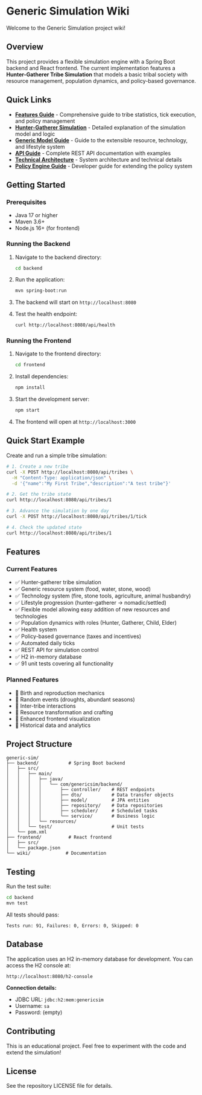 # Generic Simulation Wiki

Welcome to the Generic Simulation project wiki!

## Overview

This project provides a flexible simulation engine with a Spring Boot backend and React frontend. The current implementation features a **Hunter-Gatherer Tribe Simulation** that models a basic tribal society with resource management, population dynamics, and policy-based governance.

## Quick Links

- **[Features Guide](Features-Guide.md)** - Comprehensive guide to tribe statistics, tick execution, and policy management
- **[Hunter-Gatherer Simulation](Hunter-Gatherer-Simulation.md)** - Detailed explanation of the simulation model and logic
- **[Generic Model Guide](Generic-Model-Guide.md)** - Guide to the extensible resource, technology, and lifestyle system
- **[API Guide](API-Guide.md)** - Complete REST API documentation with examples
- **[Technical Architecture](Technical-Architecture.md)** - System architecture and technical details
- **[Policy Engine Guide](Policy-Engine-Guide.md)** - Developer guide for extending the policy system

## Getting Started

### Prerequisites
- Java 17 or higher
- Maven 3.6+
- Node.js 16+ (for frontend)

### Running the Backend

1. Navigate to the backend directory:
   ```bash
   cd backend
   ```

2. Run the application:
   ```bash
   mvn spring-boot:run
   ```

3. The backend will start on `http://localhost:8080`

4. Test the health endpoint:
   ```bash
   curl http://localhost:8080/api/health
   ```

### Running the Frontend

1. Navigate to the frontend directory:
   ```bash
   cd frontend
   ```

2. Install dependencies:
   ```bash
   npm install
   ```

3. Start the development server:
   ```bash
   npm start
   ```

4. The frontend will open at `http://localhost:3000`

## Quick Start Example

Create and run a simple tribe simulation:

```bash
# 1. Create a new tribe
curl -X POST http://localhost:8080/api/tribes \
  -H "Content-Type: application/json" \
  -d '{"name":"My First Tribe","description":"A test tribe"}'

# 2. Get the tribe state
curl http://localhost:8080/api/tribes/1

# 3. Advance the simulation by one day
curl -X POST http://localhost:8080/api/tribes/1/tick

# 4. Check the updated state
curl http://localhost:8080/api/tribes/1
```

## Features

### Current Features
- ✅ Hunter-gatherer tribe simulation
- ✅ Generic resource system (food, water, stone, wood)
- ✅ Technology system (fire, stone tools, agriculture, animal husbandry)
- ✅ Lifestyle progression (hunter-gatherer → nomadic/settled)
- ✅ Flexible model allowing easy addition of new resources and technologies
- ✅ Population dynamics with roles (Hunter, Gatherer, Child, Elder)
- ✅ Health system
- ✅ Policy-based governance (taxes and incentives)
- ✅ Automated daily ticks
- ✅ REST API for simulation control
- ✅ H2 in-memory database
- ✅ 91 unit tests covering all functionality

### Planned Features
- 🔲 Birth and reproduction mechanics
- 🔲 Random events (droughts, abundant seasons)
- 🔲 Inter-tribe interactions
- 🔲 Resource transformation and crafting
- 🔲 Enhanced frontend visualization
- 🔲 Historical data and analytics

## Project Structure

```
generic-sim/
├── backend/           # Spring Boot backend
│   ├── src/
│   │   ├── main/
│   │   │   ├── java/
│   │   │   │   └── com/genericsim/backend/
│   │   │   │       ├── controller/    # REST endpoints
│   │   │   │       ├── dto/           # Data transfer objects
│   │   │   │       ├── model/         # JPA entities
│   │   │   │       ├── repository/    # Data repositories
│   │   │   │       ├── scheduler/     # Scheduled tasks
│   │   │   │       └── service/       # Business logic
│   │   │   └── resources/
│   │   └── test/                      # Unit tests
│   └── pom.xml
├── frontend/          # React frontend
│   ├── src/
│   └── package.json
└── wiki/             # Documentation
```

## Testing

Run the test suite:

```bash
cd backend
mvn test
```

All tests should pass:
```
Tests run: 91, Failures: 0, Errors: 0, Skipped: 0
```

## Database

The application uses an H2 in-memory database for development. You can access the H2 console at:

```
http://localhost:8080/h2-console
```

**Connection details:**
- JDBC URL: `jdbc:h2:mem:genericsim`
- Username: `sa`
- Password: (empty)

## Contributing

This is an educational project. Feel free to experiment with the code and extend the simulation!

## License

See the repository LICENSE file for details.

